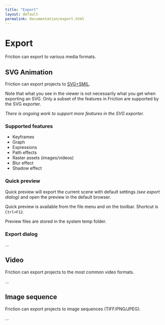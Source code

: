 ```yaml
---
title: "Export"
layout: default
permalink: documentation/export.html
---
```


# Export

Friction can export to various media formats.

## SVG Animation

Friction can export projects to [SVG+SMIL](https://en.wikipedia.org/wiki/Synchronized_Multimedia_Integration_Language#SMIL+SVG).

Note that what you see in the viewer is not necessarily what you get when exporting an SVG. Only a subset of the features in Friction are supported by the SVG exporter.

*There is ongoing work to support more features in the SVG exporter.*

### Supported features

* Keyframes
* Graph
* Expressions
* Path effects
* Raster assets (images/videos)
* Blur effect
* Shadow effect

### Quick preview

Quick preview will export the current scene with default settings *(see export dialog)* and open the preview in the default browser.

Quick preview is available from the file menu and on the toolbar. Shortcut is `Ctrl+F12`.

Preview files are stored in the system temp folder.

### Export dialog

...


## Video

Friction can export projects to the most common video formats.

...

## Image sequence

Friction can export projects to image sequences (TIFF/PNG/JPEG).

...
